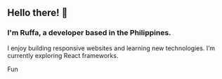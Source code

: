 ## Hello there! 👋
### I'm Ruffa, a developer based in the Philippines.

I enjoy building responsive websites and learning new technologies. I’m currently exploring React frameworks.

Fun 

